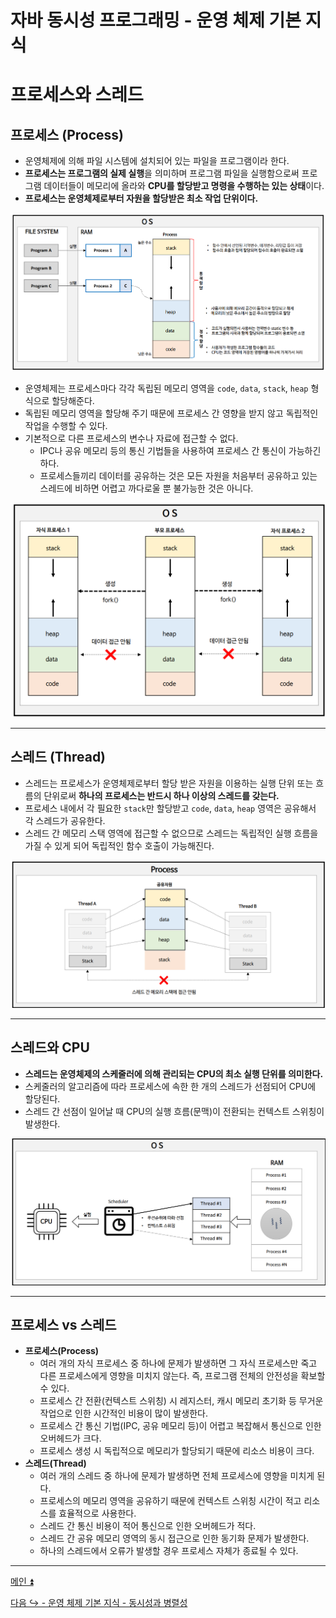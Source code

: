 # 자바 동시성 프로그래밍 - 운영 체제 기본 지식

# 프로세스와 스레드

## 프로세스 (Process)

- 운영체제에 의해 파일 시스템에 설치되어 있는 파일을 프로그램이라 한다.
- **프로세스는 프로그램의 실제 실행**을 의미하며 프로그램 파일을 실행함으로써 프로그램 데이터들이 메모리에 올라와 **CPU를 할당받고 명령을 수행하는 있는 상태**이다.
- **프로세스는 운영체제로부터 자원을 할당받은 최소 작업 단위이다.**

![img.png](image/img.png)

- 운영체제는 프로세스마다 각각 독립된 메모리 영역을 `code`, `data`, `stack`, `heap` 형식으로 할당해준다.
- 독립된 메모리 영역을 할당해 주기 때문에 프로세스 간 영향을 받지 않고 독립적인 작업을 수행할 수 있다.
- 기본적으로 다른 프로세스의 변수나 자료에 접근할 수 없다.
  - IPC나 공유 메모리 등의 통신 기법들을 사용하여 프로세스 간 통신이 가능하긴 하다.
  - 프로세스들끼리 데이터를 공유하는 것은 모든 자원을 처음부터 공유하고 있는 스레드에 비하면 어렵고 까다로울 뿐 불가능한 것은 아니다.

![img_1.png](image/img_1.png)

---

## 스레드 (Thread)

- 스레드는 프로세스가 운영체제로부터 할당 받은 자원을 이용하는 실행 단위 또는 흐름의 단위로써 **하나의 프로세스는 반드시 하나 이상의 스레드를 갖는다.**
- 프로세스 내에서 각 필요한 `stack`만 할당받고 `code`, `data`, `heap` 영역은 공유해서 각 스레드가 공유한다.
- 스레드 간 메모리 스택 영역에 접근할 수 없으므로 스레드는 독립적인 실행 흐름을 가질 수 있게 되어 독립적인 함수 호출이 가능해진다.

![img_2.png](image/img_2.png)

---

## 스레드와 CPU

- **스레드는 운영체제의 스케줄러에 의해 관리되는 CPU의 최소 실행 단위를 의미한다.**
- 스케줄러의 알고리즘에 따라 프로세스에 속한 한 개의 스레드가 선점되어 CPU에 할당된다.
- 스레드 간 선점이 일어날 때 CPU의 실행 흐름(문맥)이 전환되는 컨텍스트 스위칭이 발생한다.

![img_3.png](image/img_3.png)

---

## 프로세스 vs 스레드

- **프로세스(Process)**
  - 여러 개의 자식 프로세스 중 하나에 문제가 발생하면 그 자식 프로세스만 죽고 다른 프로세스에게 영향을 미치지 않는다. 즉, 프로그램 전체의 안전성을 확보할 수 있다.
  - 프로세스 간 전환(컨텍스트 스위칭) 시 레지스터, 캐시 메모리 초기화 등 무거운 작업으로 인한 시간적인 비용이 많이 발생한다.
  - 프로세스 간 통신 기법(IPC, 공유 메모리 등)이 어렵고 복잡해서 통신으로 인한 오버헤드가 크다.
  - 프로세스 생성 시 독립적으로 메모리가 할당되기 때문에 리소스 비용이 크다.
- **스레드(Thread)**
  - 여러 개의 스레드 중 하나에 문제가 발생하면 전체 프로세스에 영향을 미치게 된다.
  - 프로세스의 메모리 영역을 공유하기 때문에 컨텍스트 스위칭 시간이 적고 리소스를 효율적으로 사용한다.
  - 스레드 간 통신 비용이 적어 통신으로 인한 오버헤드가 적다.
  - 스레드 간 공유 메모리 영역의 동시 접근으로 인한 동기화 문제가 발생한다.
  - 하나의 스레드에서 오류가 발생할 경우 프로세스 자체가 종료될 수 있다.

---

[메인 ⏫](https://github.com/genesis12345678/TIL/blob/main/Java/reactive/Main.md)

[다음 ↪️ - 운영 체제 기본 지식 - 동시성과 병렬성]()